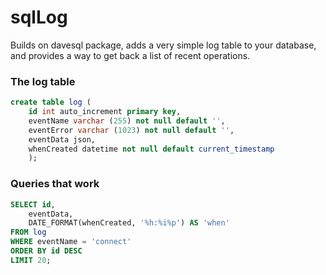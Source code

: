 # sqlLog

Builds on davesql package, adds a very simple log table to your database, and provides a way to get back a list of recent operations. 

### The log table

```SQLcreate table log (	id int auto_increment primary key, 	eventName varchar (255) not null default '',	eventError varchar (1023) not null default '',	eventData json,	whenCreated datetime not null default current_timestamp	);```

### Queries that work

```SQLSELECT id,	eventData,	DATE_FORMAT(whenCreated, '%h:%i%p') AS 'when'FROM logWHERE eventName = 'connect'ORDER BY id DESCLIMIT 20;```

